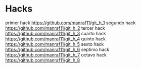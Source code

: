 # Hacks
primer hack https://github.com/manraf11/git_h_1
segundo hack https://github.com/manraf11/git_h_2
tercer hack https://github.com/manraf11/git_h_3
cuarto hack https://github.com/manraf11/git_h_4
quinto hack https://github.com/manraf11/git_h_5
sexto hack https://github.com/manraf11/git_h_6
septimo hack https://github.com/manraf11/git_h_7
octavo hack https://github.com/manraf11/git_h_8
